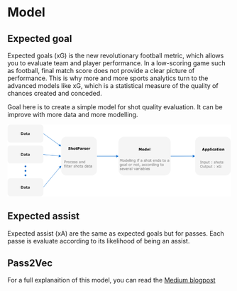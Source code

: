 # Model

## Expected goal

Expected goals (xG) is the new revolutionary football metric, which allows you to evaluate team and player performance. 
In a low-scoring game such as football, final match score does not provide a clear picture of performance.
This is why more and more sports analytics turn to the advanced models like xG, which is a statistical measure of the quality of chances created and conceded.

Goal here is to create a simple model for shot quality evaluation. It can be improve with more data and more modelling.

![scheme xg](expected_goal/xg_model_scheme.png)

## Expected assist

Expected assist (xA) are the same as expected goals but for passes. Each passe is evaluate according to its likelihood of being an assist.

## Pass2Vec

For a full explanaition of this model, you can read the [Medium blogpost](https://medium.com/@benoit.pimpaud/after-raw-stats-exploring-possession-styles-with-data-embeddings-d3ebef718abf)
